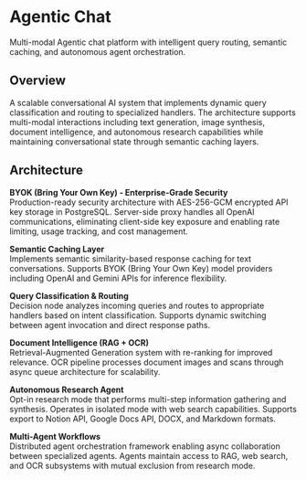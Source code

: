 # Agentic Chat

Multi-modal Agentic chat platform with intelligent query routing, semantic caching, and autonomous agent orchestration.

## Overview

A scalable conversational AI system that implements dynamic query classification and routing to specialized handlers. The architecture supports multi-modal interactions including text generation, image synthesis, document intelligence, and autonomous research capabilities while maintaining conversational state through semantic caching layers.

## Architecture

**BYOK (Bring Your Own Key) - Enterprise-Grade Security**  
Production-ready security architecture with AES-256-GCM encrypted API key storage in PostgreSQL. Server-side proxy handles all OpenAI communications, eliminating client-side key exposure and enabling rate limiting, usage tracking, and cost management.

**Semantic Caching Layer**  
Implements semantic similarity-based response caching for text conversations. Supports BYOK (Bring Your Own Key) model providers including OpenAI and Gemini APIs for inference flexibility.

**Query Classification & Routing**  
Decision node analyzes incoming queries and routes to appropriate handlers based on intent classification. Supports dynamic switching between agent invocation and direct response paths.

**Document Intelligence (RAG + OCR)**  
Retrieval-Augmented Generation system with re-ranking for improved relevance. OCR pipeline processes document images and scans through async queue architecture for scalability.

**Autonomous Research Agent**  
Opt-in research mode that performs multi-step information gathering and synthesis. Operates in isolated mode with web search capabilities. Supports export to Notion API, Google Docs API, DOCX, and Markdown formats.

**Multi-Agent Workflows**  
Distributed agent orchestration framework enabling async collaboration between specialized agents. Agents maintain access to RAG, web search, and OCR subsystems with mutual exclusion from research mode.
